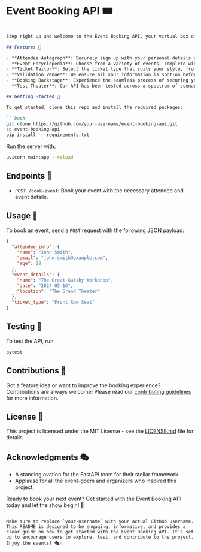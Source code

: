 # Event Booking API 🎟️
```markdown

Step right up and welcome to the Event Booking API, your virtual box office! This FastAPI service is your all-access pass to the hottest events in town, from rock concerts to enlightening workshops.

## Features 🌟

- **Attendee Autograph**: Securely sign up with your personal details and get ready to experience the event of a lifetime.
- **Event Encyclopedia**: Choose from a variety of events, complete with all the details you need to make your decision.
- **Ticket Tailor**: Select the ticket type that suits your style, from VIP to general admission.
- **Validation Venue**: We ensure all your information is spot-on before confirming your spot.
- **Booking Backstage**: Experience the seamless process of securing your ticket with real-time confirmation.
- **Test Theater**: Our API has been tested across a spectrum of scenarios to ensure you never miss an encore.

## Getting Started 🚀

To get started, clone this repo and install the required packages:

```bash
git clone https://github.com/your-username/event-booking-api.git
cd event-booking-api
pip install -r requirements.txt
```

Run the server with:

```bash
uvicorn main:app --reload
```

## Endpoints 📍

- `POST /book-event`: Book your event with the necessary attendee and event details.

## Usage 📡

To book an event, send a `POST` request with the following JSON payload:

```json
{
  "attendee_info": {
    "name": "John Smith",
    "email": "john.smith@example.com",
    "age": 28
  },
  "event_details": {
    "name": "The Great Gatsby Workshop",
    "date": "2024-05-16",
    "location": "The Grand Theater"
  },
  "ticket_type": "Front Row Seat"
}
```

## Testing 🧪

To test the API, run:

```bash
pytest
```

## Contributions 🤝

Got a feature idea or want to improve the booking experience? Contributions are always welcome! Please read our [contributing guidelines](CONTRIBUTING.md) for more information.

## License 📜

This project is licensed under the MIT License - see the [LICENSE.md](LICENSE.md) file for details.

## Acknowledgments 🎭

- A standing ovation for the FastAPI team for their stellar framework.
- Applause for all the event-goers and organizers who inspired this project.

Ready to book your next event? Get started with the Event Booking API today and let the show begin! 🎉
```

Make sure to replace `your-username` with your actual GitHub username. This README is designed to be engaging, informative, and provides a clear guide on how to get started with the Event Booking API. It's set up to encourage users to explore, test, and contribute to the project. Enjoy the events! 🎭🎶